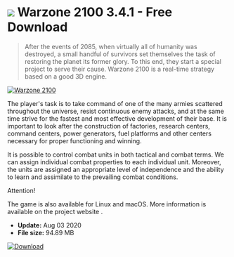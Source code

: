 # ![](https://cdn.softexe.net/static/icon/win.gif) Warzone 2100 3.4.1 - Free Download

> After the events of 2085, when virtually all of humanity was destroyed, a small handful of survivors set themselves the task of restoring the planet its former glory. To this end, they start a special project to serve their cause. Warzone 2100 is a real-time strategy based on a good 3D engine.

[![Warzone 2100](https:https://tse4.mm.bing.net/th?id=OIP.0Jyj4esBMI30Zqr1q_NsRwHaFj&pid=Api)](https://softexe.net/win/games-entertainment/strategies/warzone-2100:pReRd.html)

The player's task is to take command of one of the many armies scattered throughout the universe, resist continuous enemy attacks, and at the same time strive for the fastest and most effective development of their base. It is important to look after the construction of factories, research centers, command centers, power generators, fuel platforms and other centers necessary for proper functioning and winning.
 
 It is possible to control combat units in both tactical and combat terms. We can assign individual combat properties to each individual unit. Moreover, the units are assigned an appropriate level of independence and the ability to learn and assimilate to the prevailing combat conditions.
 
 Attention! 
 
 The game is also available for Linux and macOS. More information is available on the project website .


- **Update:** Aug 03 2020
- **File size:** 94.89 MB

[![Download](https://cdn.softexe.net/static/img/download.png)](https://softexe.net/win/games-entertainment/strategies/warzone-2100:pReRd.html)

